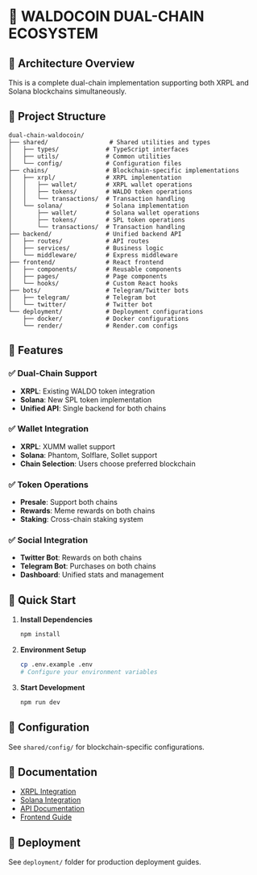 # 🚀 WALDOCOIN DUAL-CHAIN ECOSYSTEM

## 🎯 Architecture Overview

This is a complete dual-chain implementation supporting both XRPL and Solana blockchains simultaneously.

## 📁 Project Structure

```
dual-chain-waldocoin/
├── shared/                 # Shared utilities and types
│   ├── types/             # TypeScript interfaces
│   ├── utils/             # Common utilities
│   └── config/            # Configuration files
├── chains/                # Blockchain-specific implementations
│   ├── xrpl/              # XRPL implementation
│   │   ├── wallet/        # XRPL wallet operations
│   │   ├── tokens/        # WALDO token operations
│   │   └── transactions/  # Transaction handling
│   └── solana/            # Solana implementation
│       ├── wallet/        # Solana wallet operations
│       ├── tokens/        # SPL token operations
│       └── transactions/  # Transaction handling
├── backend/               # Unified backend API
│   ├── routes/            # API routes
│   ├── services/          # Business logic
│   └── middleware/        # Express middleware
├── frontend/              # React frontend
│   ├── components/        # Reusable components
│   ├── pages/             # Page components
│   └── hooks/             # Custom React hooks
├── bots/                  # Telegram/Twitter bots
│   ├── telegram/          # Telegram bot
│   └── twitter/           # Twitter bot
└── deployment/            # Deployment configurations
    ├── docker/            # Docker configurations
    └── render/            # Render.com configs
```

## 🎯 Features

### ✅ Dual-Chain Support
- **XRPL**: Existing WALDO token integration
- **Solana**: New SPL token implementation
- **Unified API**: Single backend for both chains

### ✅ Wallet Integration
- **XRPL**: XUMM wallet support
- **Solana**: Phantom, Solflare, Sollet support
- **Chain Selection**: Users choose preferred blockchain

### ✅ Token Operations
- **Presale**: Support both chains
- **Rewards**: Meme rewards on both chains
- **Staking**: Cross-chain staking system

### ✅ Social Integration
- **Twitter Bot**: Rewards on both chains
- **Telegram Bot**: Purchases on both chains
- **Dashboard**: Unified stats and management

## 🚀 Quick Start

1. **Install Dependencies**
   ```bash
   npm install
   ```

2. **Environment Setup**
   ```bash
   cp .env.example .env
   # Configure your environment variables
   ```

3. **Start Development**
   ```bash
   npm run dev
   ```

## 🔧 Configuration

See `shared/config/` for blockchain-specific configurations.

## 📖 Documentation

- [XRPL Integration](./chains/xrpl/README.md)
- [Solana Integration](./chains/solana/README.md)
- [API Documentation](./backend/README.md)
- [Frontend Guide](./frontend/README.md)

## 🎯 Deployment

See `deployment/` folder for production deployment guides.
